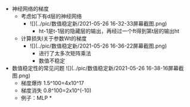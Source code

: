 * 神经网络的梯度
  * 考虑如下有d层的神经网络
    * ![](../pic/数值稳定新/2021-05-26 16-32-33屏幕截图.png)
      * ht-1是t-1层的隐藏层的输出，再经过一个ft得到第t层的输出ht
  * 计算损失l关于参数Wt的梯度
    * ![](../pic/数值稳定新/2021-05-26 16-36-22屏幕截图.png)
      * 进行了太多次矩阵乘法
      * 数值不稳定
* 数值稳定性的常见问题  ![](../pic/数值稳定新/2021-05-26 16-38-16屏幕截图.png)
  * 梯度爆炸	1.5^100=4x10^17
  * 梯度消失    0.8^100=2x10^(-10)
  * 例子：MLP
    * 

